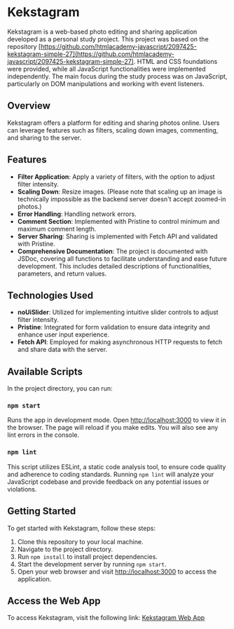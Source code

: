 # Kekstagram

Kekstagram is a web-based photo editing and sharing application developed as a personal study project. This project was  based on the repository [https://github.com/htmlacademy-javascript/2097425-kekstagram-simple-27](https://github.com/htmlacademy-javascript/2097425-kekstagram-simple-27). HTML and CSS foundations were provided, while all JavaScript functionalities were implemented independently. The main focus during the study process was on JavaScript, particularly on DOM manipulations and working with event listeners.

## Overview

Kekstagram offers a platform for editing and sharing photos online. Users can leverage features such as filters, scaling down images, commenting, and sharing to the server.

## Features

- **Filter Application**: Apply a variety of filters, with the option to adjust filter intensity.
- **Scaling Down**: Resize images. (Please note that scaling up an image is technically impossible as the backend server doesn't accept zoomed-in photos.)
- **Error Handling**: Handling network errors.
- **Comment Section**: Implemented with Pristine to control minimum and maximum comment length.
- **Server Sharing**: Sharing is implemented with Fetch API and validated with Pristine.
- **Comprehensive Documentation**: The project is documented with JSDoc, covering all functions to facilitate understanding and ease future development. This includes detailed descriptions of functionalities, parameters, and return values.

## Technologies Used

- **noUiSlider**: Utilized for implementing intuitive slider controls to adjust filter intensity.
- **Pristine**: Integrated for form validation to ensure data integrity and enhance user input experience.
- **Fetch API**: Employed for making asynchronous HTTP requests to fetch and share data with the server.

## Available Scripts

In the project directory, you can run:

### `npm start`

Runs the app in development mode. Open [http://localhost:3000](http://localhost:3000) to view it in the browser. The page will reload if you make edits. You will also see any lint errors in the console.

### `npm lint`

This script utilizes ESLint, a static code analysis tool, to ensure code quality and adherence to coding standards. Running `npm lint` will analyze your JavaScript codebase and provide feedback on any potential issues or violations.

## Getting Started

To get started with Kekstagram, follow these steps:

1. Clone this repository to your local machine.
2. Navigate to the project directory.
3. Run `npm install` to install project dependencies.
4. Start the development server by running `npm start`.
5. Open your web browser and visit [http://localhost:3000](http://localhost:3000) to access the application.

## Access the Web App

To access Kekstagram, visit the following link: [Kekstagram Web App](https://sashadudkina5.github.io/2097425-kekstagram-simple-27/)
